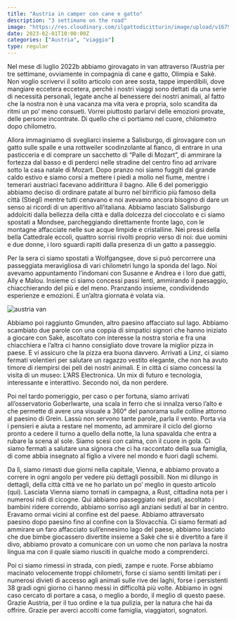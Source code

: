 ```yaml
---
title: "Austria in camper con cane e gatto"
description: "3 settimane on the road"
image: "https://res.cloudinary.com/ilgattodicitturin/image/upload/v1675350710/Articoli/IMG_3427_gttfeh.jpg"
date: 2023-02-01T10:00:00Z
categories: ["Austria", "viaggio"]
type: regular
---
```

Nel mese di luglio 2022b abbiamo girovagato in van attraverso l’Austria per tre settimane, ovviamente in compagnia di cane e gatto, Olimpia e Sakè. 
Non voglio scrivervi il solito articolo con aree sosta, tappe imperdibili, dove mangiare eccetera eccetera, perchè i nostri viaggi sono dettati da una serie di necessità personali, legate anche al benessere dei nostri animali, al fatto che la nostra non è una vacanza ma vita vera e propria, solo scandita da ritmi un po’ meno consueti. 
Vorrei piuttosto parlarvi delle emozioni provate, delle persone incontrate. Di quello che ci portiamo nel cuore, chilometro dopo chilometro.


Allora immaginiamo di svegliarci insieme a Salisburgo, di girovagare con un gatto sulle spalle e una rottweiler scodinzolante al fianco, di entrare in una pasticceria e di comprare un sacchetto di “Palle di Mozart”, di ammirare la fortezza dal basso e di perderci nelle stradine del centro fino ad arrivare sotto la casa natale di Mozart. 
Dopo pranzo noi siamo fuggiti dal grande caldo estivo e siamo corsi a mettere i piedi a mollo nel fiume, mentre i temerari austriaci facevano addirittura il bagno. Alle 6 del pomeriggio abbiamo deciso di ordinare patate al burro nel birrificio più famoso della città (Stiegl) mentre tutti cenavano e noi avevamo ancora bisogno di dare un senso ai ricordi di un aperitivo all’italiana.
Abbiamo lasciato Salisburgo addolciti dalla bellezza della città e dalla dolcezza del cioccolato e ci siamo spostati a Mondsee, parcheggiando direttamente fronte lago, con le montagne affacciate nelle sue acque limpide e cristalline. Nei pressi della bella Cattedrale eccoli, quattro sorrisi rivolti proprio verso di noi: due uomini e due donne, i loro sguardi rapiti dalla presenza di un gatto a passeggio.


Per la sera ci siamo spostati a Wolfgangsee, dove si può percorrere una passeggiata meravigliosa di vari chilometri lungo la sponda del lago. Noi avevamo appuntamento l’indomani con Susanne e Andrea e i loro due gatti, Ally e Malou. Insieme ci siamo concessi passi lenti, ammirando il paesaggio, chiacchierando del più e del meno. Pranzando insieme, condividendo esperienze e emozioni. E un’altra giornata è volata via. 

![austria van](https://res.cloudinary.com/ilgattodicitturin/image/upload/v1675350710/Articoli/IMG_3362_sfbutr.jpg)

Abbiamo poi raggiunto Gmunden, altro paesino affacciato sul lago. Abbiamo scambiato due parole con una coppia di simpatici signori che hanno iniziato a giocare con Sakè, ascoltato con interesse la nostra storia e fra una chiacchiera e l’altra ci hanno consigliato dove trovare la miglior pizza in paese. E vi assicuro che la pizza era buona davvero. 
Arrivati a Linz, ci siamo fermati volentieri per salutare un ragazzo vestito elegante, che non ha avuto timore di riempirsi dei peli dei nostri animali. E in città ci siamo concessi la visita di un museo:  L’ARS Electronica. Un mix di futuro e tecnologia, interessante e interattivo. Secondo noi, da non perdere. 


Poi nel tardo pomeriggio, per caso o per fortuna, siamo arrivati all’osservatorio Goberlwarte, una scala in ferro che si innalza verso l’alto e che permette di avere una visuale a 360° del panorama sulle colline attorno al paesino di Grein. Lassù non servono tante parole, parla il vento. Porta via i pensieri e aiuta a restare nel momento, ad ammirare il ciclo del giorno pronto a cedere il turno a quello della notte, la luna spavalda che entra a rubare la scena al sole. Siamo scesi con calma, con il cuore in gola. Ci siamo fermati a salutare una signora che ci ha raccontato della sua famiglia, di come abbia insegnato al figlio a vivere nel mondo e fuori dagli schemi.


Da lì, siamo rimasti due giorni nella capitale, Vienna, e abbiamo provato a correre in ogni angolo per vedere più dettagli possibili. Non mi dilungo in dettagli, della città città ve ne ho parlato un po’ meglio in questo articolo (qui).
Lasciata Vienna siamo tornati in campagna, a Rust, cittadina nota per i numerosi nidi di cicogne. Qui abbiamo passeggiato nei prati, ascoltato i bambini ridere correndo, abbiamo sorriso agli anziani seduti al bar in centro.
Eravamo ormai vicini al confine est del paese. Abbiamo attraversato paesino dopo paesino fino al confine con la Slovacchia. Ci siamo fermati ad ammirare un faro affacciato sull’ennesimo lago del paese, abbiamo lasciato che due bimbe giocassero divertite insieme a Sakè che si è divertito a fare il divo, abbiamo provato a comunicare con un uomo che non parlava la nostra lingua ma con il quale siamo riusciti in qualche modo a comprenderci.


Poi ci siamo rimessi in strada, con piedi, zampe e ruote. 
Forse abbiamo macinato velocemente troppi chilometri, forse ci siamo sentiti limitati per i numerosi divieti di accesso agli animali sulle rive dei laghi, forse i persistenti 38 gradi ogni giorno ci hanno messi in difficoltà più volte. 
Abbiamo in ogni caso cercato di portare a casa, o meglio a bordo, il meglio di questo paese. 
Grazie Austria, per il tuo ordine e la tua pulizia, per la natura che hai da offrire. 
Grazie per averci accolti come famiglia, viaggiatori, sognatori. 

